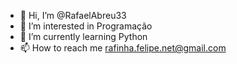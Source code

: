 - 👋 Hi, I’m @RafaelAbreu33
- 👀 I’m interested in  Programação 
- 🌱 I’m currently learning  Python 
- 📫 How to reach me  rafinha.felipe.net@gmail.com


<!---
RafaelAbreu33/RafaelAbreu33 is a ✨ special ✨ repository because its `README.md` (this file) appears on your GitHub profile.  
You can click the Preview link to take a look at your changes.

--->
